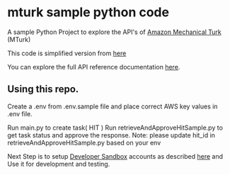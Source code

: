 # mturk sample python code

A sample Python Project to explore the API's of [Amazon Mechanical Turk](https://www.mturk.com) (MTurk)

This code is simplified version from [here](https://github.com/aws-samples/mturk-code-samples/tree/master/Python)

You can explore the full API reference documentation [here](https://docs.aws.amazon.com/AWSMechTurk/latest/AWSMechanicalTurkRequester/WhatIs.html).


## Using this repo.
Create a .env from .env.sample file and place correct AWS key values in .env file.

Run main.py to create task( HIT )
Run retrieveAndApproveHitSample.py to get task status and approve the response.
Note: please update hit_id in retrieveAndApproveHitSample.py based on your env


Next Step is to setup [Developer Sandbox](https://requestersandbox.mturk.com/) accounts as described [here](http://docs.aws.amazon.com/AWSMechTurk/latest/AWSMechanicalTurkGettingStartedGuide/SetUp.html) and Use it for development and testing.